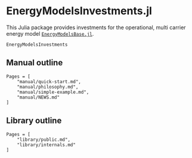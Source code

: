 # EnergyModelsInvestments.jl

This Julia package provides investments for the operational, multi carrier energy model [`EnergyModelsBase.jl`](https://clean_export.pages.sintef.no/energymodelsbase.jl).

```@docs
EnergyModelsInvestments
```


## Manual outline
```@contents
Pages = [
    "manual/quick-start.md",
    "manual/philosophy.md",
    "manual/simple-example.md",
    "manual/NEWS.md"
]
```

## Library outline
```@contents
Pages = [
    "library/public.md",
    "library/internals.md"
]
```
